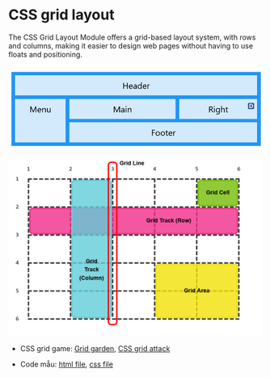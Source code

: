 # CSS grid layout

The CSS Grid Layout Module offers a grid-based layout system, with rows and columns, making it easier to design web pages without having to use floats and positioning.

![css grid image](./img/grid.png)

![Alt text](./img/image.png)

- CSS grid game: [Grid garden](https://cssgridgarden.com/), [CSS grid attack](https://codingfantasy.com/games/css-grid-attack/play)

- Code mẫu: [html file](./code/grid/index.html), [css file](./code/grid/style.css)
